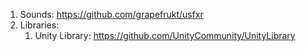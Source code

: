 1. Sounds: https://github.com/grapefrukt/usfxr
2. Libraries:
	1. Unity Library: https://github.com/UnityCommunity/UnityLibrary